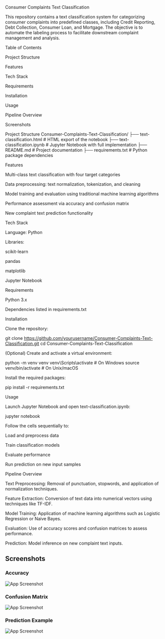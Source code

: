 Consumer Complaints Text Classification

This repository contains a text classification system for categorizing consumer complaints into predefined classes, including Credit Reporting, Debt Collection, Consumer Loan, and Mortgage. The objective is to automate the labeling process to facilitate downstream complaint management and analysis.

Table of Contents

Project Structure

Features

Tech Stack

Requirements

Installation

Usage

Pipeline Overview

Screenshots

Project Structure
Consumer-Complaints-Text-Classification/
├── text-classification.html        # HTML export of the notebook
├── text-classification.ipynb      # Jupyter Notebook with full implementation
├── README.md                      # Project documentation
├── requirements.txt               # Python package dependencies

Features

Multi-class text classification with four target categories

Data preprocessing: text normalization, tokenization, and cleaning

Model training and evaluation using traditional machine learning algorithms

Performance assessment via accuracy and confusion matrix

New complaint text prediction functionality

Tech Stack

Language: Python

Libraries:

scikit-learn

pandas

matplotlib

Jupyter Notebook

Requirements

Python 3.x

Dependencies listed in requirements.txt

Installation

Clone the repository:

git clone https://github.com/yourusername/Consumer-Complaints-Text-Classification.git
cd Consumer-Complaints-Text-Classification


(Optional) Create and activate a virtual environment:

python -m venv venv
venv\Scripts\activate      # On Windows
source venv/bin/activate   # On Unix/macOS


Install the required packages:

pip install -r requirements.txt

Usage

Launch Jupyter Notebook and open text-classification.ipynb:

jupyter notebook


Follow the cells sequentially to:

Load and preprocess data

Train classification models

Evaluate performance

Run prediction on new input samples

Pipeline Overview

Text Preprocessing:
Removal of punctuation, stopwords, and application of normalization techniques.

Feature Extraction:
Conversion of text data into numerical vectors using techniques like TF-IDF.

Model Training:
Application of machine learning algorithms such as Logistic Regression or Naive Bayes.

Evaluation:
Use of accuracy scores and confusion matrices to assess performance.

Prediction:
Model inference on new complaint text inputs.

## Screenshots

### Accuracy
![App Screenshot](https://drive.google.com/uc?id=1xSaXKHkpkmahzhbUjGZ-XCZuPTqyxwtP)

### Confusion Matrix
![App Screenshot](https://drive.google.com/uc?id=14X7h7qRorbFy0wTJnE6tIiX0kyLQb9pC)

### Prediction Example
![App Screenshot](https://drive.google.com/uc?id=1jSf4OcSpCxchJNpCLLxRtDUZy0kSHGMj)
